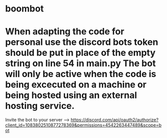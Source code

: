 
# boombot

When adapting the code for personal use the discord bots token should be put in place of the empty string on line 54 in main.py
The bot will only be active when the code is being excecuted on a machine or being hosted using an external hosting service. 
=======

Invite the bot to your server --> https://discord.com/api/oauth2/authorize?client_id=1083802510877278369&permissions=4542263447489&scope=bot

